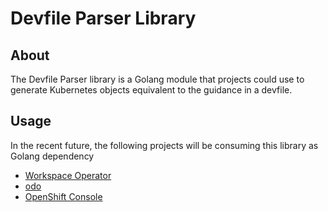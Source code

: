 # Devfile Parser Library

## About

The Devfile Parser library is a Golang module that projects could use to generate Kubernetes objects equivalent to the guidance in a devfile.


## Usage

In the recent future, the following projects will be consuming this library as Golang dependency

* [Workspace Operator](https://github.com/devfile/devworkspace-operator)
* [odo](https://github.com/openshift/odo)
* [OpenShift Console](https://github.com/openshift/console)

